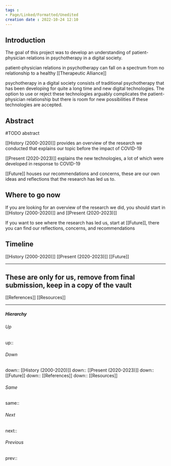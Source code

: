 ```yaml
---
tags :
- Page/Linked/Formatted/Unedited
creation date : 2022-10-24 12:10 
---
```


## Introduction
The goal of this project was to develop an understanding of patient-physician relations in psychotherapy in a digital society. 

patient-physician relations in psychotherapy can fall on a spectrum from no relationship to a healthy [[Therapeutic Alliance]]

psychotherapy in a digital society consists of traditional psychotherapy that has been developing for quite a long time and new digital technologies. The option to use or reject these technologies arguably complicates the patient-physician relationship but there is room for new possibilities if these technologies are accepted.

## Abstract
#TODO abstract

[[History (2000-2020)]] provides an overview of the research we conducted that explains our topic before the impact of COVID-19

[[Present (2020-2023)]] explains the new technologies, a lot of which were developed in response to COVID-19

[[Future]] houses our recommendations and concerns, these are our own ideas and reflections that the research has led us to.

## Where to go now
If you are looking for an overview of the research we did, you should start in [[History (2000-2020)]] and [[Present (2020-2023)]]

If you want to see where the research has led us, start at [[Future]], there you can find our reflections, concerns, and recommendations

## Timeline
[[History (2000-2020)]]
[[Present (2020-2023)]]
[[Future]]

---

## These are only for us, remove from final submission, keep in a copy of the vault
[[References]]
[[Resources]]

---
##### Hierarchy
###### Up
up:: 
###### Down
down:: [[History (2000-2020)]]
down:: [[Present (2020-2023)]]
down:: [[Future]]
down:: [[References]]
down:: [[Resources]]
###### Same
same:: 
###### Next
next:: 
###### Previous
prev:: 